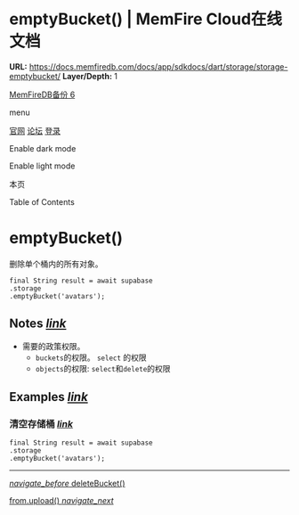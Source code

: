 # emptyBucket() | MemFire Cloud在线文档

**URL:** https://docs.memfiredb.com/docs/app/sdkdocs/dart/storage/storage-emptybucket/
**Layer/Depth:** 1

[MemFireDB备份 6](/)

menu

[官网](https://memfiredb.com/)
[论坛](https://community.memfiredb.com/)
[登录](https://cloud.memfiredb.com/auth/login)

Enable dark mode

Enable light mode

本页

Table of Contents

# emptyBucket()

删除单个桶内的所有对象。

```
final String result = await supabase
.storage
.emptyBucket('avatars');
```

## Notes [*link*](#notes)

* 需要的政策权限。
  + `buckets`的权限。 `select` 的权限
  + `objects`的权限: `select`和`delete`的权限

## Examples [*link*](#examples)

### 清空存储桶 [*link*](#%e6%b8%85%e7%a9%ba%e5%ad%98%e5%82%a8%e6%a1%b6)

```
final String result = await supabase
.storage
.emptyBucket('avatars');
```

---

[*navigate\_before* deleteBucket()](/docs/app/sdkdocs/dart/storage/storage-deletebucket/)

[from.upload() *navigate\_next*](/docs/app/sdkdocs/dart/storage/storage-from-upload/)
